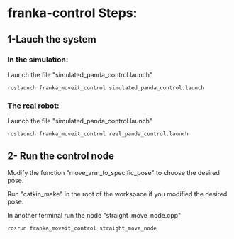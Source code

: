 # franka-control Steps:

## 1-Lauch the system
### In the simulation:
Launch the file "simulated_panda_control.launch"
```
roslaunch franka_moveit_control simulated_panda_control.launch
```
### The real robot:
Launch the file "simulated_panda_control.launch"
```
roslaunch franka_moveit_control real_panda_control.launch
```

## 2- Run the control node
Modify the function "move_arm_to_specific_pose" to choose the desired pose.

Run "catkin_make" in the root of the workspace if you modified the desired pose.

In another terminal run the node "straight_move_node.cpp"
```
rosrun franka_moveit_control straight_move_node
```
